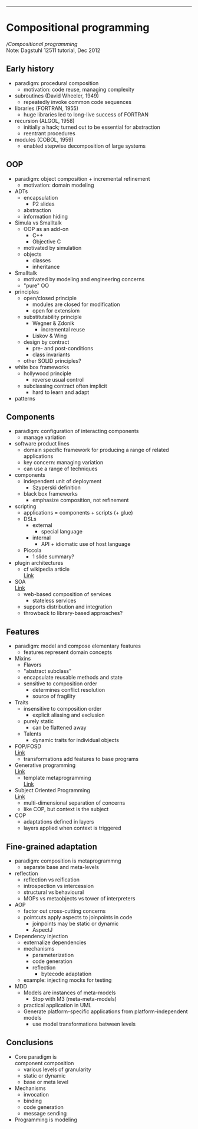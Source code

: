 
----
# Compositional programming  
  _/Compositional programming_  
  Note: Dagstuhl 12511 tutorial, Dec 2012


## Early history

* paradigm: procedural composition
    * motivation: code reuse, managing complexity
* subroutines (David Wheeler, 1949)
    * repeatedly invoke common code sequences
* libraries (FORTRAN, 1955)
    * huge libraries led to long-live success of FORTRAN
* recursion (ALGOL, 1958)
    * initially a hack; turned out to be essential for abstraction
    * reentrant procedures
* modules (COBOL, 1959)
    * enabled stepwise decomposition of large systems

## OOP

* paradigm: object composition + incremental refinement
    * motivation: domain modeling
* ADTs
    * encapsulation
        * P2 slides
    * abstraction
    * information hiding
* Simula vs Smalltalk
    * OOP as an add-on
        * C++
        * Objective C
    * motivated by simulation
    * objects
        * classes
        * inheritance
* Smalltalk
    * motivated by modeling and engineering concerns
    * "pure" OO
* principles
    * open/closed principle
        * modules are closed for modification
        * open for extensiom
    * substitutability principle
        * Wegner & Zdonik
            * incremental reuse
        * Liskov & Wing
    * design by contract
        * pre- and post-conditions
        * class invariants
    * other SOLID principles?
* white box frameworks
    * hollywood principle
        * reverse usual control
    * subclassing contract often implicit
        * hard to learn and adapt
* patterns

## Components

* paradigm: configuration of interacting components
    * manage variation
* software product lines
    * domain specific framework for producing a range of related applications
    * key concern: managing variation
    * can use a range of techniques
* components
    * independent unit of deployment
        * Szyperski definition
    * black box frameworks
        * emphasize composition, not refinement
* scripting
    * applications = components + scripts (+ glue)
    * DSLs
        * external
            * special language
        * internal
            * API + idiomatic use of host language
    * Piccola
        * 1 slide summary?
* plugin architectures
    * cf wikipedia article  
      [Link](http://en.wikipedia.org/wiki/Plug-in_(computing))
* SOA  
  [Link](http://en.wikipedia.org/wiki/Service-oriented_architecture)
    * web-based composition of services
        * stateless services
    * supports distribution and integration
    * throwback to library-based approaches?

## Features

* paradigm: model and compose elementary features
    * features represent domain concepts
* Mixins
    * Flavors
    * "abstract subclass"
    * encapsulate reusable methods and state
    * sensitive to composition order
        * determines conflict resolution
        * source of fragility
* Traits
    * insensitive to composition order
        * explicit aliasing and exclusion
    * purely static
        * can be flattened away
    * Talents
        * dynamic traits for individual objects
* FOP/FOSD  
  [Link](http://en.wikipedia.org/wiki/Feature-oriented_programming)
    * transformations add features to base programs
* Generative programming  
  [Link](http://en.wikipedia.org/wiki/Automatic_programming#Generative_programming)
    * template metaprogramming  
      [Link](http://en.wikipedia.org/wiki/Template_meta-programming)
* Subject Oriented Programming  
  [Link](http://en.wikipedia.org/wiki/Subject-oriented_programming)
    * multi-dimensional separation of concerns
    * like COP, but context is the subject
* COP
    * adaptations defined in layers
    * layers applied when context is triggered

## Fine-grained adaptation

* paradigm: composition is metaprogrammng
    * separate base and meta-levels
* reflection
    * reflection vs reification
    * introspection vs intercession
    * structural vs behavioural
    * MOPs vs metaobjects vs tower of interpreters
* AOP
    * factor out cross-cutting concerns
    * pointcuts apply aspects to joinpoints in code
        * joinpoints may be static or dynamic
        * AspectJ
* Dependency injection
    * externalize dependencies
    * mechanisms
        * parameterization
        * code generation
        * reflection
            * bytecode adaptation
    * example: injecting mocks for testing
* MDD
    * Models are instances of meta-models
        * Stop with M3 (meta-meta-models)
    * practical application in UML
    * Generate platform-specific applications from platform-independent models
        * use model transformations between levels

## Conclusions

* Core paradigm is  
  component composition
    * various levels of granularity
    * static or dynamic
    * base or meta level
* Mechanisms
    * invocation
    * binding
    * code generation
    * message sending
* Programming is modeling
